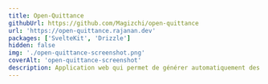 ```yaml
---
title: Open-Quittance
githubUrl: https://github.com/Magizchi/open-quittance
url: 'https://open-quittance.rajanan.dev'
packages: ['SvelteKit', 'Drizzle']
hidden: false
img: './open-quittance-screenshot.png'
coverAlt: 'open-quittance-screenshot'
description: Application web qui permet de générer automatiquement des quittances.
---
```

